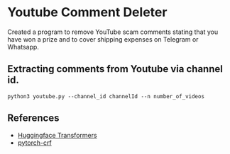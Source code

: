 # Youtube Comment Deleter

Created a program to remove YouTube scam comments stating that you have won a prize and to cover shipping expenses on Telegram or Whatsapp. 


## Extracting comments from Youtube via channel id. 

```
python3 youtube.py --channel_id channelId --n number_of_videos
```




## References

- [Huggingface Transformers](https://github.com/huggingface/transformers)
- [pytorch-crf](https://github.com/kmkurn/pytorch-crf)
